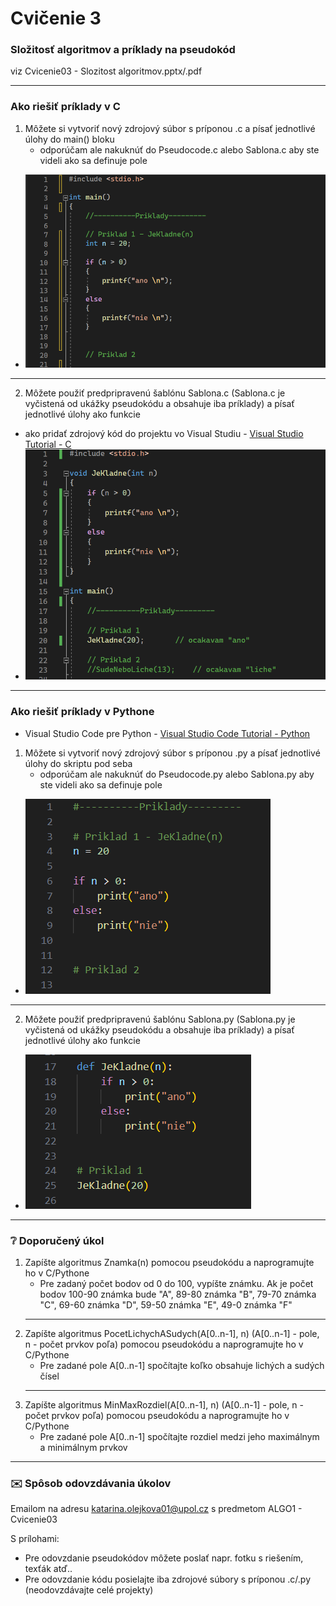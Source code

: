 # Cvičenie 3
### Složitosť algoritmov a príklady na pseudokód
viz Cvicenie03 - Slozitost algoritmov.pptx/.pdf


---
### Ako riešiť príklady v C
1. Môžete si vytvoriť nový zdrojový súbor s príponou .c a písať jednotlivé úlohy do main() bloku
   - odporúčam ale nakuknúť do Pseudocode.c alebo Sablona.c aby ste videli ako sa definuje pole
  - ![mainC](../Additional/Priklad1Main.PNG)
  - ---
2. Môžete použiť predpripravenú šablónu Sablona.c (Sablona.c je vyčistená od ukážky pseudokódu a obsahuje iba príklady) a písať jednotlivé úlohy ako funkcie
  - ako pridať zdrojový kód do projektu vo Visual Studiu - [Visual Studio Tutorial - C](Tutorials/VisualStudio.md)
  - ![FuncC](../Additional/Priklad1Func.PNG)


---
### Ako riešiť príklady v Pythone
- Visual Studio Code pre Python - [Visual Studio Code Tutorial - Python](Tutorials/VisualStudioCode.md)
1. Môžete si vytvoriť nový zdrojový súbor s príponou .py a písať jednotlivé úlohy do skriptu pod seba
   - odporúčam ale nakuknúť do Pseudocode.py alebo Sablona.py aby ste videli ako sa definuje pole
  - ![mainPy](../Additional/VSC01.PNG)
  - ---
2. Môžete použiť predpripravenú šablónu Sablona.py (Sablona.py je vyčistená od ukážky pseudokódu a obsahuje iba príklady) a písať jednotlivé úlohy ako funkcie
  - ![FuncPy](../Additional/VSC02.PNG)


---
### :grey_question: Doporučený úkol
1. Zapíšte algoritmus Znamka(n) pomocou pseudokódu a naprogramujte ho v C/Pythone
   - Pre zadaný počet bodov od 0 do 100, vypíšte známku. Ak je počet bodov 100-90 známka bude "A", 89-80 známka "B", 79-70 známka "C", 69-60 známka "D", 59-50 známka "E", 49-0 známka "F"
   - ---
2. Zapíšte algoritmus PocetLichychASudych(A[0..n-1], n) (A[0..n-1] - pole, n - počet prvkov poľa) pomocou pseudokódu a naprogramujte ho v C/Pythone
   - Pre zadané pole A[0..n-1] spočítajte koľko obsahuje lichých a sudých čísel
   - ---
3. Zapíšte algoritmus MinMaxRozdiel(A[0..n-1], n) (A[0..n-1] - pole, n - počet prvkov poľa) pomocou pseudokódu a naprogramujte ho v C/Pythone
   - Pre zadané pole A[0..n-1] spočítajte rozdiel medzi jeho maximálnym a minimálnym prvkov


---
### :envelope: Spôsob odovzdávania úkolov
Emailom na adresu katarina.olejkova01@upol.cz s predmetom ALGO1 - Cvicenie03

S prílohami:
- Pre odovzdanie pseudokódov môžete poslať napr. fotku s riešením, texťák atď..
- Pre odovzdanie kódu posielajte iba zdrojové súbory s príponou .c/.py (neodovzdávajte celé projekty) 
